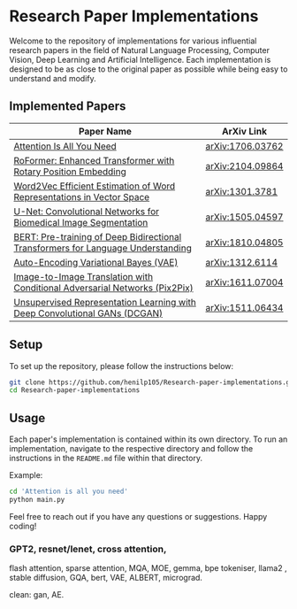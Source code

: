 # Research Paper Implementations

Welcome to the repository of implementations for various influential research papers in the field of Natural Language Processing, Computer Vision, Deep Learning and Artificial Intelligence. Each implementation is designed to be as close to the original paper as possible while being easy to understand and modify.

## Implemented Papers

| Paper Name | ArXiv Link |
|------------|------------|
| [Attention Is All You Need](./Attention%20is%20all%20you%20need) | [arXiv:1706.03762](https://arxiv.org/abs/1706.03762) |
| [RoFormer: Enhanced Transformer with Rotary Position Embedding](./RoPE) | [arXiv:2104.09864](https://arxiv.org/pdf/2104.09864) |
| [Word2Vec Efficient Estimation of Word Representations in Vector Space](./Word2Vec) | [arXiv:1301.3781](https://arxiv.org/pdf/1301.3781) |
| [U-Net: Convolutional Networks for Biomedical Image Segmentation](./UNET%20Semantic%20Segmentation) | [arXiv:1505.04597](https://arxiv.org/abs/1505.04597) |
| [BERT: Pre-training of Deep Bidirectional Transformers for Language Understanding](./bert) | [arXiv:1810.04805](https://arxiv.org/abs/1810.04805) |
| [Auto-Encoding Variational Bayes (VAE)](./VAE) | [arXiv:1312.6114](https://arxiv.org/abs/1312.6114) |
| [Image-to-Image Translation with Conditional Adversarial Networks (Pix2Pix)](./pixpix) | [arXiv:1611.07004](https://arxiv.org/abs/1611.07004) |
| [Unsupervised Representation Learning with Deep Convolutional GANs (DCGAN)](./dcgan) | [arXiv:1511.06434](https://arxiv.org/abs/1511.06434) |


## Setup

To set up the repository, please follow the instructions below:

```bash
git clone https://github.com/henilp105/Research-paper-implementations.git
cd Research-paper-implementations
```

## Usage

Each paper's implementation is contained within its own directory. To run an implementation, navigate to the respective directory and follow the instructions in the `README.md` file within that directory. 

Example:
```bash
cd 'Attention is all you need'
python main.py
```

Feel free to reach out if you have any questions or suggestions. Happy coding!



### GPT2, resnet/lenet, cross attention, 
flash attention, sparse attention, MQA, MOE, 
gemma, bpe tokeniser, llama2 , stable diffusion, 
GQA, bert, VAE, ALBERT, micrograd.

clean:
gan, AE.
